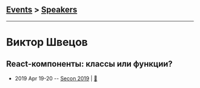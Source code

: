 ## [Events](../README.md) > [Speakers](../speakers.md)
---

# Виктор Швецов

## React-компоненты: классы или функции?
- 2019 Apr 19-20 -- [Secon 2019](https://youtu.be/2QbNCcbWDfI)  | [:notebook:](https://drive.google.com/open?id=1jZfFUnt0vRQHu552n6AdBH_dM5yc-Rug)  
